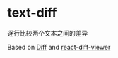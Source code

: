 # text-diff
逐行比较两个文本之间的差异


Based on [Diff](https://github.com/kpdecker/jsdiff) and [react-diff-viewer](https://github.com/praneshr/react-diff-viewer)
